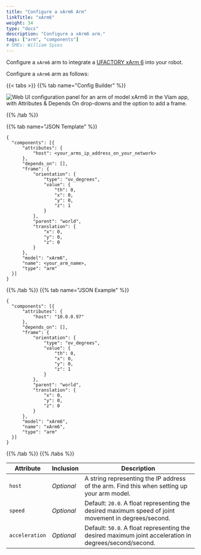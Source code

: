 ```yaml
---
title: "Configure a xArm6 Arm"
linkTitle: "xArm6"
weight: 34
type: "docs"
description: "Configure a xArm6 arm."
tags: ["arm", "components"]
# SMEs: William Spies
---
```


Configure a `xArm6` arm to integrate a [UFACTORY xArm 6](https://www.ufactory.cc/product-page/ufactory-xarm-6) into your robot.

Configure a `xArm6` arm as follows:

{{< tabs >}}
{{% tab name="Config Builder" %}}

<img src="../../img/arm/arm-ui-config-xarm6.png" alt="Web UI configuration panel for an arm of model xArm6 in the Viam app, with Attributes & Depends On drop-downs and the option to add a frame." max-width="800px"/>

{{% /tab %}}

{{% tab name="JSON Template" %}}

```json-viam {class="line-numbers linkable-line-numbers"}
{
  "components": [{
      "attributes": {
          "host": <your_arms_ip_address_on_your_network>
      },
      "depends_on": [],
      "frame": {
          "orientation": {
              "type": "ov_degrees",
              "value": {
                  "th": 0,
                  "x": 0,
                  "y": 0,
                  "z": 1
              }
          },
          "parent": "world",
          "translation": {
              "x": 0,
              "y": 0,
              "z": 0
          }
      },
      "model": "xArm6",
      "name": <your_arm_name>,
      "type": "arm"
  }]
}
```

{{% /tab %}}
{{% tab name="JSON Example" %}}

```json-viam {class="line-numbers linkable-line-numbers"}
{
  "components": [{
      "attributes": {
          "host": "10.0.0.97"
      },
      "depends_on": [],
      "frame": {
          "orientation": {
              "type": "ov_degrees",
              "value": {
                  "th": 0,
                  "x": 0,
                  "y": 0,
                  "z": 1
              }
          },
          "parent": "world",
          "translation": {
              "x": 0,
              "y": 0,
              "z": 0
          }
      },
      "model": "xArm6",
      "name": "xArm6",
      "type": "arm"
  }]
}
```

{{% /tab %}}
{{% /tabs %}}

| Attribute | Inclusion | Description |
| ----------- | -------------- | --------------  |
| `host`  |  *Optional* | A string representing the IP address of the arm. Find this when setting up your arm model. |
| `speed` | *Optional* | Default: `20.0`. A float representing the desired maximum speed of joint movement in degrees/second. |
| `acceleration`  | *Optional* | Default: `50.0`. A float representing the desired maximum joint acceleration in degrees/second/second. |
